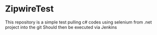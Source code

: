 # ZipwireTest
This repository is a simple test pulling c# codes using selenium from .net project into the git
Should then be executed via Jenkins

